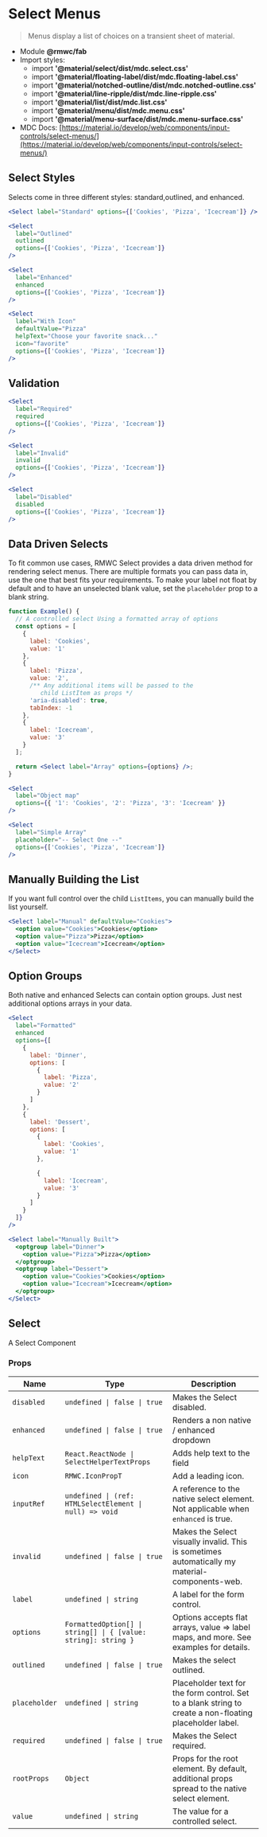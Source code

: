 # Select Menus

> Menus display a list of choices on a transient sheet of material.

- Module **@rmwc/fab**
- Import styles:
  - import **'@material/select/dist/mdc.select.css'**
  - import **'@material/floating-label/dist/mdc.floating-label.css'**
  - import **'@material/notched-outline/dist/mdc.notched-outline.css'**
  - import **'@material/line-ripple/dist/mdc.line-ripple.css'**
  - import **'@material/list/dist/mdc.list.css'**
  - import **'@material/menu/dist/mdc.menu.css'**
  - import **'@material/menu-surface/dist/mdc.menu-surface.css'**
- MDC Docs: [https://material.io/develop/web/components/input-controls/select-menus/](https://material.io/develop/web/components/input-controls/select-menus/)

## Select Styles

Selects come in three different styles: standard,outlined, and enhanced.

```jsx
<Select label="Standard" options={['Cookies', 'Pizza', 'Icecream']} />
```

```jsx
<Select
  label="Outlined"
  outlined
  options={['Cookies', 'Pizza', 'Icecream']}
/>
```

```jsx
<Select
  label="Enhanced"
  enhanced
  options={['Cookies', 'Pizza', 'Icecream']}
/>
```

```jsx
<Select
  label="With Icon"
  defaultValue="Pizza"
  helpText="Choose your favorite snack..."
  icon="favorite"
  options={['Cookies', 'Pizza', 'Icecream']}
/>
```

## Validation

```jsx
<Select
  label="Required"
  required
  options={['Cookies', 'Pizza', 'Icecream']}
/>
```

```jsx
<Select
  label="Invalid"
  invalid
  options={['Cookies', 'Pizza', 'Icecream']}
/>
```

```jsx
<Select
  label="Disabled"
  disabled
  options={['Cookies', 'Pizza', 'Icecream']}
/>
```

## Data Driven Selects

To fit common use cases, RMWC Select provides a data driven method for rendering select menus. There are multiple formats you can pass data in, use the one that best fits your requirements. To make your label not float by default and to have an unselected blank value, set the `placeholder` prop to a blank string.

```jsx
function Example() {
  // A controlled select Using a formatted array of options
  const options = [
    {
      label: 'Cookies',
      value: '1'
    },
    {
      label: 'Pizza',
      value: '2',
      /** Any additional items will be passed to the
         child ListItem as props */
      'aria-disabled': true,
      tabIndex: -1
    },
    {
      label: 'Icecream',
      value: '3'
    }
  ];

  return <Select label="Array" options={options} />;
}
```

```jsx
<Select
  label="Object map"
  options={{ '1': 'Cookies', '2': 'Pizza', '3': 'Icecream' }}
/>
```

```jsx
<Select
  label="Simple Array"
  placeholder="-- Select One --"
  options={['Cookies', 'Pizza', 'Icecream']}
/>
```

## Manually Building the List

If you want full control over the child `ListItems`, you can manually build the list yourself.

```jsx
<Select label="Manual" defaultValue="Cookies">
  <option value="Cookies">Cookies</option>
  <option value="Pizza">Pizza</option>
  <option value="Icecream">Icecream</option>
</Select>
```

## Option Groups

Both native and enhanced Selects can contain option groups. Just nest additional options arrays in your data.

```jsx
<Select
  label="Formatted"
  enhanced
  options={[
    {
      label: 'Dinner',
      options: [
        {
          label: 'Pizza',
          value: '2'
        }
      ]
    },
    {
      label: 'Dessert',
      options: [
        {
          label: 'Cookies',
          value: '1'
        },

        {
          label: 'Icecream',
          value: '3'
        }
      ]
    }
  ]}
/>
```

```jsx
<Select label="Manually Built">
  <optgroup label="Dinner">
    <option value="Pizza">Pizza</option>
  </optgroup>
  <optgroup label="Dessert">
    <option value="Cookies">Cookies</option>
    <option value="Icecream">Icecream</option>
  </optgroup>
</Select>
```

## Select
A Select Component

### Props

| Name | Type | Description |
|------|------|-------------|
| `disabled` | `undefined \| false \| true` | Makes the Select disabled. |
| `enhanced` | `undefined \| false \| true` | Renders a non native / enhanced dropdown |
| `helpText` | `React.ReactNode \| SelectHelperTextProps` | Adds help text to the field |
| `icon` | `RMWC.IconPropT` | Add a leading icon. |
| `inputRef` | `undefined \| (ref: HTMLSelectElement \| null) => void` | A reference to the native select element. Not applicable when `enhanced` is true. |
| `invalid` | `undefined \| false \| true` | Makes the Select visually invalid. This is sometimes automatically my material-components-web. |
| `label` | `undefined \| string` | A label for the form control. |
| `options` | `FormattedOption[] \| string[] \| { [value: string]: string }` | Options accepts flat arrays, value => label maps, and more. See examples for details. |
| `outlined` | `undefined \| false \| true` | Makes the select outlined. |
| `placeholder` | `undefined \| string` | Placeholder text for the form control. Set to a blank string to create a non-floating placeholder label. |
| `required` | `undefined \| false \| true` | Makes the Select required. |
| `rootProps` | `Object` | Props for the root element. By default, additional props spread to the native select element. |
| `value` | `undefined \| string` | The value for a controlled select. |


